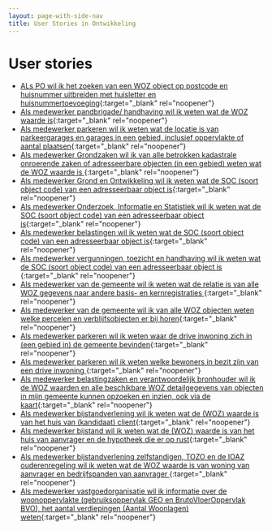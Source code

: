 ```yaml
---
layout: page-with-side-nav
title: User Stories in Ontwikkeling
---
```


# User stories

- [ALs PO wil ik het zoeken van een WOZ object op postcode en huisnummer uitbreiden met huisletter en huisnummertoevoeging](https://github.com/VNG-Realisatie/Haal-Centraal-WOZ-bevragen/issues/21){:target="_blank" rel="noopener"}
- [Als medewerker pandbrigade/ handhaving wil ik weten wat de WOZ waarde is](https://github.com/VNG-Realisatie/Haal-Centraal-WOZ-bevragen/issues/20){:target="_blank" rel="noopener"}
- [Als medewerker parkeren wil ik weten wat de locatie is van parkeergarages en garages in een gebied, inclusief oppervlakte of aantal plaatsen](https://github.com/VNG-Realisatie/Haal-Centraal-WOZ-bevragen/issues/18){:target="_blank" rel="noopener"}
- [Als medewerker Grondzaken wil ik van alle betrokken kadastrale onroerende zaken of adresseerbare objecten (in een gebied) weten wat de WOZ waarde is ](https://github.com/VNG-Realisatie/Haal-Centraal-WOZ-bevragen/issues/17){:target="_blank" rel="noopener"}
- [Als medewerker Grond en Ontwikkeling wil ik weten wat de SOC (soort object code) van een adresseerbaar object is](https://github.com/VNG-Realisatie/Haal-Centraal-WOZ-bevragen/issues/16){:target="_blank" rel="noopener"}
- [Als medewerker Onderzoek, Informatie en Statistiek wil ik weten wat de SOC (soort object code) van een adresseerbaar object is](https://github.com/VNG-Realisatie/Haal-Centraal-WOZ-bevragen/issues/15){:target="_blank" rel="noopener"}
- [Als medewerker belastingen wil ik weten wat de SOC (soort object code) van een adresseerbaar object is](https://github.com/VNG-Realisatie/Haal-Centraal-WOZ-bevragen/issues/14){:target="_blank" rel="noopener"}
- [Als medewerker vergunningen, toezicht en handhaving wil ik weten wat de SOC (soort object code) van een adresseerbaar object is ](https://github.com/VNG-Realisatie/Haal-Centraal-WOZ-bevragen/issues/13){:target="_blank" rel="noopener"}
- [Als medewerker van de gemeente wil ik weten wat de relatie is van alle WOZ gegevens naar andere basis- en kernregistraties ](https://github.com/VNG-Realisatie/Haal-Centraal-WOZ-bevragen/issues/12){:target="_blank" rel="noopener"}
- [Als medewerker van de gemeente wil ik van alle WOZ objecten weten welke percelen en verblijfsobjecten er bij horen](https://github.com/VNG-Realisatie/Haal-Centraal-WOZ-bevragen/issues/11){:target="_blank" rel="noopener"}
- [Als medewerker parkeren wil ik weten waar de drive inwoning zich in (een gebied in) de gemeente bevinden](https://github.com/VNG-Realisatie/Haal-Centraal-WOZ-bevragen/issues/10){:target="_blank" rel="noopener"}
- [Als medewerker parkeren wil ik weten welke bewoners in bezit zijn van een drive inwoning ](https://github.com/VNG-Realisatie/Haal-Centraal-WOZ-bevragen/issues/9){:target="_blank" rel="noopener"}
- [Als medewerker belastingzaken en verantwoordelijk bronhouder wil ik de WOZ waarden en alle beschikbare WOZ detailgegevens van objecten in mijn gemeente kunnen opzoeken en inzien, ook via de kaart](https://github.com/VNG-Realisatie/Haal-Centraal-WOZ-bevragen/issues/7){:target="_blank" rel="noopener"}
- [Als medewerker bijstandverlening wil ik weten wat de (WOZ) waarde is van het huis van (kandidaat) client](https://github.com/VNG-Realisatie/Haal-Centraal-WOZ-bevragen/issues/6){:target="_blank" rel="noopener"}
- [Als medewerker bijstand wil ik weten wat de (WOZ) waarde is van het huis van aanvrager en de hypotheek die er op rust](https://github.com/VNG-Realisatie/Haal-Centraal-WOZ-bevragen/issues/5){:target="_blank" rel="noopener"}
- [Als medewerker bijstandverlening zelfstandigen, TOZO en de IOAZ ouderenregeling wil ik weten wat de WOZ waarde is van woning van aanvrager en bedrijfspanden van aanvrager ](https://github.com/VNG-Realisatie/Haal-Centraal-WOZ-bevragen/issues/4){:target="_blank" rel="noopener"}
- [Als medewerker vastgoedorganisatie wil ik informatie over de woonoppervlakte (gebruiksoppervlak GEO en BrutoVloerOppervlak BVO), het aantal verdiepingen (Aantal Woonlagen) weten](https://github.com/VNG-Realisatie/Haal-Centraal-WOZ-bevragen/issues/1){:target="_blank" rel="noopener"}

